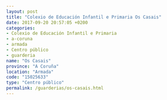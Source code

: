 ```yaml
---
layout: post
title: "Colexio de Educación Infantil e Primaria Os Casais"
date: 2017-09-20 20:57:05 +0200
categories:
- Colexio de Educación Infantil e Primaria
- a-coruna
- armada
- Centro público
- guarderia
name: "Os Casais"
province: "A Coruña"
location: "Armada"
code: "15025633"
type: "Centro público"
permalink: /guarderias/os-casais.html
---
```

